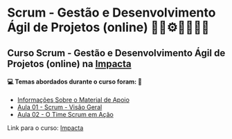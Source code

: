 # Scrum - Gestão e Desenvolvimento Ágil de Projetos (online) 🤖🎲⚙️🤯👨🏻‍💻
## Curso Scrum - Gestão e Desenvolvimento Ágil de Projetos (online) na [Impacta](https://www.impacta.com.br/cursos/scrum-gestao-e-desenvolvimento-agil-de-projetos-online)
#### 💻 Temas abordados durante o curso foram: 🚀

- [Informações Sobre o Material de Apoio](https://github.com/romulovieira777/Scrum_Gestao_e_Desenvolvimento_Agil_de_Projetos_Online/tree/main/Informacoes_Sobre_o_Material_de_Apoio)
- [Aula 01 - Scrum - Visão Geral](https://github.com/romulovieira777/Scrum_Gestao_e_Desenvolvimento_Agil_de_Projetos_Online/tree/main/Aula_01_Scrum_Visao_Geral)
- [Aula 02 - O Time Scrum em Ação](https://github.com/romulovieira777/Scrum_Gestao_e_Desenvolvimento_Agil_de_Projetos_Online/tree/main/Aula_02_O_Time_Scrum_em_Acao)

Link para o curso: [Impacta](https://www.impacta.com.br/cursos/scrum-gestao-e-desenvolvimento-agil-de-projetos-online)